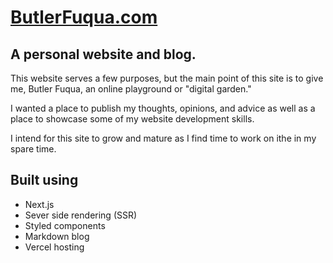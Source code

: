 # [ButlerFuqua.com](https://butlerfuqua.com/)

## A personal website and blog.

This website serves a few purposes, but the main point of this site is to give me, Butler Fuqua, an online playground or "digital garden."

I wanted a place to publish my thoughts, opinions, and advice as well as a place to showcase some of my website development skills.

I intend for this site to grow and mature as I find time to work on ithe in my spare time.

## Built using

* Next.js
* Sever side rendering (SSR)
* Styled components
* Markdown blog
* Vercel hosting


